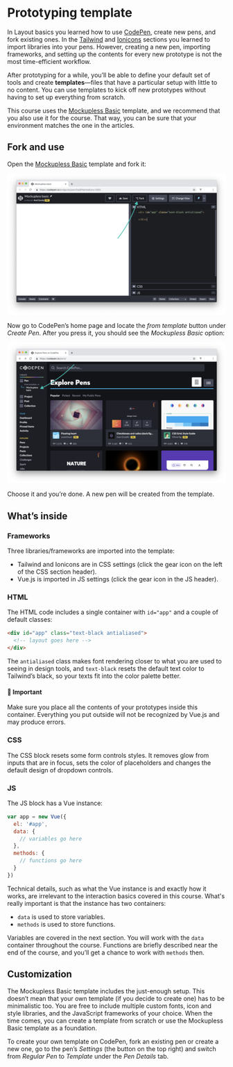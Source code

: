 # Prototyping template

In Layout basics you learned how to use [CodePen](https://codepen.io), create new pens, and fork existing ones. In the [Tailwind](./../../LayoutBasics/Frameworks/) and [Ionicons](./../../LayoutBasics/Frameworks/ionicons.md) sections you learned to import libraries into your pens. However, creating a new pen, importing frameworks, and setting up the contents for every new prototype is not the most time-efficient workflow.

After prototyping for a while, you’ll be able to define your default set of tools and create **templates**—files that have a particular setup with little to no content. You can use templates to kick off new prototypes without having to set up everything from scratch. 

This course uses the [Mockupless Basic](https://codepen.io/andgordy/pen/OqQPNa) template, and we recommend that you also use it for the course. That way, you can be sure that your environment matches the one in the articles. 

## Fork and use

Open the [Mockupless Basic](https://codepen.io/andgordy/pen/OqQPNa) template and fork it:

![An arrow pointing to the Fork button in CodePens UI](./media/template-fork.png)

Now go to CodePen’s home page and locate the *from template* button under *Create Pen*. After you press it, you should see the *Mockupless Basic* option:

![An arrow pointing to the Fork button in CodePens UI](./media/template-create.png)

 Choose it and you’re done. A new pen will be created from the template.

## What’s inside

### Frameworks

Three libraries/frameworks are imported into the template:

- Tailwind and Ionicons are in CSS settings (click the gear icon on the left of the CSS section header).
- Vue.js is imported in JS settings (click the gear icon in the JS header).

### HTML

The HTML code includes a single container with `id="app"` and a couple of default classes:

```html
<div id="app" class="text-black antialiased">
  <!-- layout goes here -->
</div>
```

The `antialiased` class makes font rendering closer to what you are used to seeing in design tools, and `text-black` resets the default text color to Tailwind’s black, so your texts fit into the color palette better.

#### 🚨 Important 
Make sure you place all the contents of your prototypes inside this container. Everything you put outside will not be recognized by Vue.js and may produce errors.

### CSS

The CSS block resets some form controls styles. It removes glow from inputs that are in focus, sets the color of placeholders and changes the default design of dropdown controls.

### JS

The JS block has a Vue instance:

```js
var app = new Vue({
  el: '#app',
  data: {
    // variables go here
  },
  methods: {
    // functions go here
  }
})
```

Technical details, such as what the Vue instance is and exactly how it works, are irrelevant to the interaction basics covered in this course. What's really important is that the instance has two containers:

- `data` is used to store variables.
- `methods` is used to store functions.

Variables are covered in the next section. You will work with the `data` container throughout the course. Functions are briefly described near the end of the course, and you’ll get a chance to work with `methods` then.


## Customization

The Mockupless Basic template includes the just-enough setup. This doesn’t mean that your own template (if you decide to create one) has to be minimalistic too. You are free to include multiple custom fonts, icon and style libraries, and the JavaScript frameworks of your choice. When the time comes, you can create a template from scratch or use the Mockupless Basic template as a foundation.

To create your own template on CodePen, fork an existing pen or create a new one, go to the pen’s *Settings* (the button on the top right) and switch from *Regular Pen* to *Template* under the *Pen Details* tab. 





 





